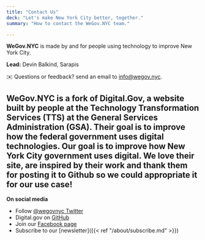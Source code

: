```yaml
---
title: "Contact Us"
deck: "Let's make New York City better, together."
summary: "How to contact the WeGov.NYC team."

---
```


**WeGov.NYC** is made by and for people using technology to improve New York City. 

**Lead:** Devin Balkind, Sarapis<br/>

:envelope: Questions or feedback? send an email to [info@wegov.nyc](info@wegov.nyc).

**WeGov.NYC** is a fork of Digital.Gov, a website built by people at the Technology Transformation Services (TTS) at the General Services Administration (GSA). Their goal is to improve how the federal government uses digital technologies. Our goal is to improve how New York City government uses digital. We love their site, are inspired by their work and thank them for posting it to Github so we could appropriate it for our use case!
---

**On social media**<br/>

- Follow [@wegovnyc Twitter](https://twitter.com/wegovnyc/)
- Digital.gov on [GitHub](https://github.com/wegovnyc)
- Join our [Facebook page](https://www.facebook.com/wegovnyc)
- Subscribe to our [newsletter]({{< ref "/about/subscribe.md" >}})

